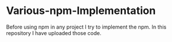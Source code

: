 # Various-npm-Implementation
Before using npm in any project I try to implement the npm. In this repository I have uploaded those code. 
